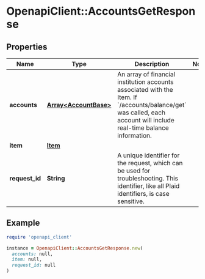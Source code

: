 # OpenapiClient::AccountsGetResponse

## Properties

| Name | Type | Description | Notes |
| ---- | ---- | ----------- | ----- |
| **accounts** | [**Array&lt;AccountBase&gt;**](AccountBase.md) | An array of financial institution accounts associated with the Item. If &#x60;/accounts/balance/get&#x60; was called, each account will include real-time balance information. |  |
| **item** | [**Item**](Item.md) |  |  |
| **request_id** | **String** | A unique identifier for the request, which can be used for troubleshooting. This identifier, like all Plaid identifiers, is case sensitive. |  |

## Example

```ruby
require 'openapi_client'

instance = OpenapiClient::AccountsGetResponse.new(
  accounts: null,
  item: null,
  request_id: null
)
```

